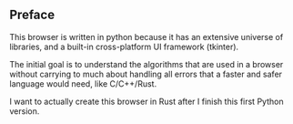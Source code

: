 ## Preface

This browser is written in python because it has an extensive universe of libraries, and a built-in cross-platform UI framework (tkinter).

The initial goal is to understand the algorithms that are used in a browser without carrying to much about handling all errors that a faster and safer language would need, like C/C++/Rust.

I want to actually create this browser in Rust after I finish this first Python version.